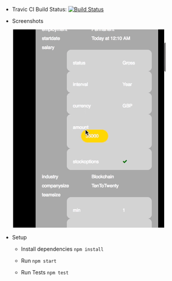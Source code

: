 * Travic CI Build Status: [![Build Status](https://api.travis-ci.org/ltfschoen/parity_d3.svg)](https://travis-ci.org/ltfschoen/parity_d3)

* Screenshots

    ![alt tag](https://raw.githubusercontent.com/ltfschoen/parity_d3/master/screenshots/animated.gif)

* Setup

    * Install dependencies `npm install`

    * Run `npm start`

    * Run Tests `npm test`
